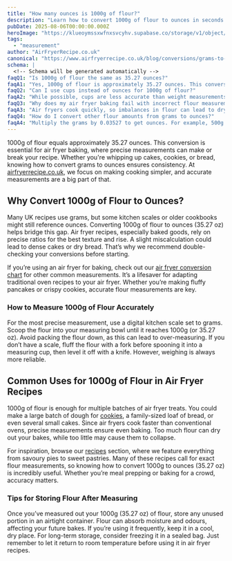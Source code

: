 ```yaml
---
title: "How many ounces is 1000g of flour?"
description: "Learn how to convert 1000g of flour to ounces in seconds with our simple guide. Perfect for air fryer baking and precise measurements!"
pubDate: 2025-08-06T00:00:00.000Z
heroImage: "https://klueoymssxwfnxsvcyhv.supabase.co/storage/v1/object/public/Shmucket/how-many-ounces-is-1000g-of-flour.webp"
tags:
  - "measurement"
author: "AirFryerRecipe.co.uk"
canonical: "https://www.airfryerrecipe.co.uk/blog/conversions/grams-to-ounces/how-many-ounces-is-1000g-of-flour"
schema: |
  <!-- Schema will be generated automatically -->
faqQ1: "Is 1000g of flour the same as 35.27 ounces?"
faqA1: "Yes, 1000g of flour is approximately 35.27 ounces. This conversion is based on the standard metric-to-imperial measurement where 1 gram equals 0.03527 ounces. For air fryer baking, precision is key, so using a digital scale is recommended."
faqQ2: "Can I use cups instead of ounces for 1000g of flour?"
faqA2: "While possible, cups are less accurate than weight measurements. 1000g of flour is roughly 8 cups, but density varies. For best results in air fryer recipes, stick to ounces or grams. Our <a href=https://www.airfryerrecipe.co.uk/air-fryer-conversion-chart>conversion chart</a> can help."
faqQ3: "Why does my air fryer baking fail with incorrect flour measurements?"
faqA3: "Air fryers cook quickly, so imbalances in flour can lead to dry or undercooked results. Too much flour absorbs moisture, while too little lacks structure. Always measure 1000g (35.27 oz) precisely for consistent bakes."
faqQ4: "How do I convert other flour amounts from grams to ounces?"
faqA4: "Multiply the grams by 0.03527 to get ounces. For example, 500g flour is 17.64 oz. Our <a href=https://www.airfryerrecipe.co.uk/air-fryer-conversion-chart>chart</a> simplifies conversions for all common air fryer ingredients."
---
```

<p>1000g of flour equals approximately 35.27 ounces. This conversion is essential for air fryer baking, where precise measurements can make or break your recipe. Whether you're whipping up cakes, cookies, or bread, knowing how to convert grams to ounces ensures consistency. At <a href=https://www.airfryerrecipe.co.uk>airfryerrecipe.co.uk</a>, we focus on making cooking simpler, and accurate measurements are a big part of that.</p>  

<h2>Why Convert 1000g of Flour to Ounces?</h2>  
<p>Many UK recipes use grams, but some kitchen scales or older cookbooks might still reference ounces. Converting 1000g of flour to ounces (35.27 oz) helps bridge this gap. Air fryer recipes, especially baked goods, rely on precise ratios for the best texture and rise. A slight miscalculation could lead to dense cakes or dry bread. That’s why we recommend double-checking your conversions before starting.</p>  

<p>If you’re using an air fryer for baking, check out our <a href=https://www.airfryerrecipe.co.uk/air-fryer-conversion-chart>air fryer conversion chart</a> for other common measurements. It’s a lifesaver for adapting traditional oven recipes to your air fryer. Whether you’re making fluffy pancakes or crispy cookies, accurate flour measurements are key.</p>  

<h3>How to Measure 1000g of Flour Accurately</h3>  
<p>For the most precise measurement, use a digital kitchen scale set to grams. Scoop the flour into your measuring bowl until it reaches 1000g (or 35.27 oz). Avoid packing the flour down, as this can lead to over-measuring. If you don’t have a scale, fluff the flour with a fork before spooning it into a measuring cup, then level it off with a knife. However, weighing is always more reliable.</p>  

<h2>Common Uses for 1000g of Flour in Air Fryer Recipes</h2>  
<p>1000g of flour is enough for multiple batches of air fryer treats. You could make a large batch of dough for <a href=https://www.airfryerrecipe.co.uk/recipe-category/cookies>cookies</a>, a family-sized loaf of bread, or even several small cakes. Since air fryers cook faster than conventional ovens, precise measurements ensure even baking. Too much flour can dry out your bakes, while too little may cause them to collapse.</p>  

<p>For inspiration, browse our <a href=https://www.airfryerrecipe.co.uk/recipes>recipes</a> section, where we feature everything from savoury pies to sweet pastries. Many of these recipes call for exact flour measurements, so knowing how to convert 1000g to ounces (35.27 oz) is incredibly useful. Whether you’re meal prepping or baking for a crowd, accuracy matters.</p>  

<h3>Tips for Storing Flour After Measuring</h3>  
<p>Once you’ve measured out your 1000g (35.27 oz) of flour, store any unused portion in an airtight container. Flour can absorb moisture and odours, affecting your future bakes. If you’re using it frequently, keep it in a cool, dry place. For long-term storage, consider freezing it in a sealed bag. Just remember to let it return to room temperature before using it in air fryer recipes.</p>
